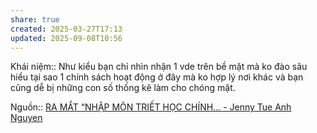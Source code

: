 ```yaml
---
share: true
created: 2025-03-27T17:13
updated: 2025-09-08T10:56
---
```

Khái niệm:: 
Như kiểu bạn chỉ nhìn nhận 1 vde trên bề mặt mà ko đào sâu hiểu tại sao 1 chính sách hoạt động ở đây mà ko hợp lý nơi khác và bạn cũng dễ bị những con số thống kê làm cho chóng mặt.

Nguồn:: [RA MẮT “NHẬP MÔN TRIẾT HỌC CHÍNH... - Jenny Tue Anh Nguyen](https://www.facebook.com/nguyentueanh/posts/pfbid0Nc93yKtDsUQrdJ4wzTgui4yyjufXyrHsJGk791YQUB741jgfpJSWiSA3pcKqcH2Fl)
